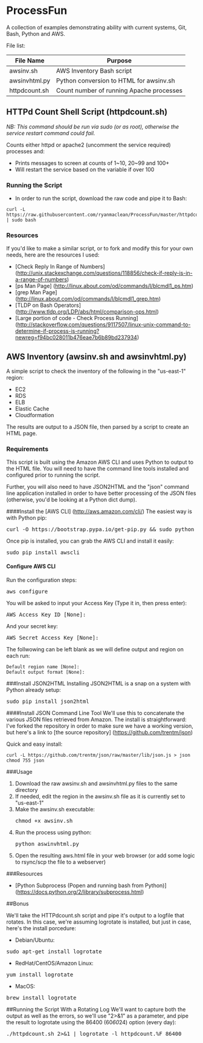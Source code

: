 # ProcessFun

A collection of examples demonstrating ability with current systems, Git, Bash, Python and AWS. 

File list:

|File Name    | Purpose                                |
|-------------|----------------------------------------|
|awsinv.sh    |AWS Inventory Bash script               |
|awsinvhtml.py|Python conversion to HTML for awsinv.sh |
|httpdcount.sh|Count number of running Apache processes|

## HTTPd Count Shell Script (httpdcount.sh)

*NB: This command should be run via sudo (or as root), otherwise the service restart command could fail.* 

Counts either httpd or apache2 (uncomment the service required) processes and:
 - Prints messages to screen at counts of 1~10, 20~99 and 100+
 - Will restart the service based on the variable if over 100

### Running the Script
 - In order to run the script, download the raw code and pipe it to Bash:
```
curl -L https://raw.githubusercontent.com/ryanmaclean/ProcessFun/master/httpdcount.sh | sudo bash 
```

### Resources
If you'd like to make a similar script, or to fork and modify this for your own needs, here are the resources I used:
 - [Check Reply In Range of Numbers] (http://unix.stackexchange.com/questions/118856/check-if-reply-is-in-a-range-of-numbers)
 - [ps Man Page] (http://linux.about.com/od/commands/l/blcmdl1_ps.htm)
 - [grep Man Page] (http://linux.about.com/od/commands/l/blcmdl1_grep.htm)
 - [TLDP on Bash Operators] (http://www.tldp.org/LDP/abs/html/comparison-ops.html)
 - [Large portion of code - Check Process Running] (http://stackoverflow.com/questions/9117507/linux-unix-command-to-determine-if-process-is-running?newreg=f94bc028011b476eae7b6b89bd237934)
 


## AWS Inventory (awsinv.sh and awsinvhtml.py)
A simple script to check the inventory of the following in the "us-east-1" region:
 - EC2 
 - RDS 
 - ELB 
 - Elastic Cache 
 - Cloudformation

The results are output to a JSON file, then parsed by a script to create an HTML page.

### Requirements
This script is built using the Amazon AWS CLI and uses Python to output to the HTML file. You will need to have the command line tools installed and configured prior to running the script.

Further, you will also need to have JSON2HTML and the "json" command line application installed in order to have better processing of the JSON files (otherwise, you'd be looking at a Python dict dump). 

####Install the [AWS CLI] (http://aws.amazon.com/cli/)
The easiest way is with Python pip:
<pre>curl -O https://bootstrap.pypa.io/get-pip.py && sudo python get-pip.py</pre>

Once pip is installed, you can grab the AWS CLI and install it easily: 
<pre>sudo pip install awscli</pre>

#### Configure AWS CLI
Run the configuration steps:
<pre>aws configure</pre>

You will be asked to input your Access Key (Type it in, then press enter):
<pre>AWS Access Key ID [None]:</pre>

And your secret key:
<pre>AWS Secret Access Key [None]:</pre>

The follwowing can be left blank as we will define output and region on each run:
```
Default region name [None]:
Default output format [None]:
```

###Install JSON2HTML
Installing JSON2HTML is a snap on a system with Python already setup:
<pre>sudo pip install json2html</pre>

####Install JSON Command Line Tool
We'll use this to concatenate the various JSON files retrieved from Amazon. The install is straightforward: I've forked the repository in order to make sure we have a working version, but here's a link to [the source repository] (https://github.com/trentm/json)

Quick and easy install:
```
curl -L https://github.com/trentm/json/raw/master/lib/json.js > json
chmod 755 json
```

###Usage
1. Download the raw awsinv.sh and awsinvhtml.py files to the same directory
2. If needed, edit the region in the awsinv.sh file as it is currently set to "us-east-1"
3. Make the awsinv.sh executable: <pre>chmod +x awsinv.sh</pre>
4. Run the process using python: <pre>python aswinvhtml.py</pre>
5. Open the resulting aws.html file in your web browser (or add some logic to rsync/scp the file to a webserver)

###Resources
 - [Python Subprocess (Popen and running bash from Python)] (https://docs.python.org/2/library/subprocess.html)

##Bonus

We'll take the HTTPdcount.sh script and pipe it's output to a logfile that rotates. In this case, we're assuming logrotate is installed, but just in case, here's the install porcedure:
- Debian/Ubuntu:
<pre>sudo apt-get install logrotate</pre>
- RedHat/CentOS/Amazon Linux:
<pre>yum install logrotate</pre>
- MacOS:
<pre>brew install logrotate</pre>

##Running the Script With a Rotating Log
We'll want to capture both the output as well as the errors, so we'll use "2>&1" as a parameter, and pipe the result to logrotate using the 86400 (60*60*24) option (every day):
<pre>./httpdcount.sh 2>&1 | logrotate -l httpdcount.%F 86400</pre>

